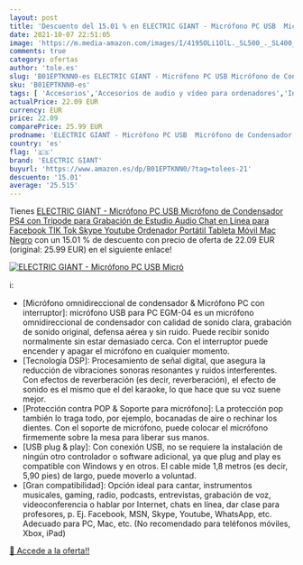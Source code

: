 ```yaml
---
layout: post
title: 'Descuento del 15.01 % en ELECTRIC GIANT - Micrófono PC USB  Micró'
date: 2021-10-07 22:51:05
image: 'https://m.media-amazon.com/images/I/4195OLi1OlL._SL500_._SL400_.jpg'
comments: true
category: ofertas
author: 'tole.es'
slug: 'B01EPTKNN0-es ELECTRIC GIANT - Micrófono PC USB Micrófono de Condensador...'
sku: 'B01EPTKNN0-es'
tags: [ 'Accesorios','Accesorios de audio y vídeo para ordenadores','Informática','Micrófonos para informática','electric giant','ps4', ]
actualPrice: 22.09 EUR
currency: EUR
price: 22.09
comparePrice: 25.99 EUR
prodname: 'ELECTRIC GIANT - Micrófono PC USB  Micrófono de Condensador PS4 con Trípode para Grabación de Estudio  Audio Chat en Línea para Facebook TIK Tok Skype Youtube  Ordenador Portátil  Tableta  Móvil  Mac  Negro'
country: 'es'
flag: '🇪🇸'
brand: 'ELECTRIC GIANT'
buyurl: 'https://www.amazon.es/dp/B01EPTKNN0/?tag=tolees-21'
descuento: '15.01'
average: '25.515'
---
```


Tienes [ELECTRIC GIANT - Micrófono PC USB  Micrófono de Condensador PS4 con Trípode para Grabación de Estudio  Audio Chat en Línea para Facebook TIK Tok Skype Youtube  Ordenador Portátil  Tableta  Móvil  Mac  Negro](https://www.amazon.es/dp/B01EPTKNN0/?tag=tolees-21) con un 15.01 % de descuento con precio de oferta de 22.09 EUR (original: 25.99 EUR) en el siguiente enlace!

[![ELECTRIC GIANT - Micrófono PC USB  Micró](https://m.media-amazon.com/images/I/4195OLi1OlL._SL500_._SL400_.jpg)](https://www.amazon.es/dp/B01EPTKNN0/?tag=tolees-21)

ℹ️:

- [Micrófono omnidireccional de condensador & Micrófono PC con interruptor]: micrófono USB para PC EGM-04 es un micrófono omnidireccional de condensador con calidad de sonido clara, grabación de sonido original, defensa aérea y sin ruido. Puede recibir sonido normalmente sin estar demasiado cerca. Con el interruptor puede encender y apagar el micrófono en cualquier momento.
- [Tecnología DSP]: Procesamiento de señal digital, que asegura la reducción de vibraciones sonoras resonantes y ruidos interferentes. Con efectos de reverberación (es decir, reverberación), el efecto de sonido es el mismo que el del karaoke, lo que hace que su voz suene mejor.
- [Protección contra POP & Soporte para micrófono]: La protección pop también lo traga todo, por ejemplo, bocanadas de aire o rechinar los dientes. Con el soporte de micrófono, puede colocar el micrófono firmemente sobre la mesa para liberar sus manos.
- [USB plug & play]: Con conexión USB, no se requiere la instalación de ningún otro controlador o software adicional, ya que plug and play es compatible con Windows y en otros. El cable mide 1,8 metros (es decir, 5,90 pies) de largo, puede moverlo a voluntad.
- [Gran compatibilidad]: Opción ideal para cantar, instrumentos musicales, gaming, radio, podcasts, entrevistas, grabación de voz, videoconferencia o hablar por Internet, chats en línea, dar clase para profesores, p. Ej. Facebook, MSN, Skype, Youtube, WhatsApp, etc. Adecuado para PC, Mac, etc. (No recomendado para teléfonos móviles, Xbox, iPad)

[🛒 Accede a la oferta!!](https://www.amazon.es/dp/B01EPTKNN0/?tag=tolees-21)
